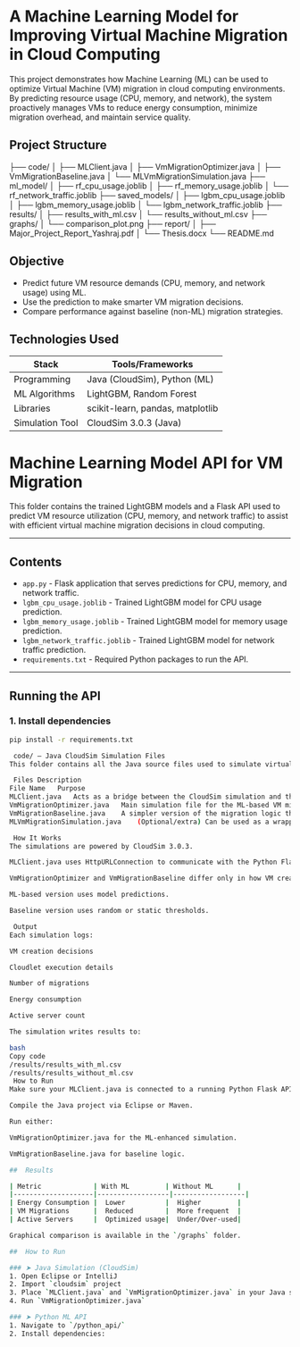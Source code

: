 # A Machine Learning Model for Improving Virtual Machine Migration in Cloud Computing

This project demonstrates how Machine Learning (ML) can be used to optimize Virtual Machine (VM) migration in cloud computing environments. By predicting resource usage (CPU, memory, and network), the system proactively manages VMs to reduce energy consumption, minimize migration overhead, and maintain service quality.


##  Project Structure
├── code/
│ ├── MLClient.java
│ ├── VmMigrationOptimizer.java
│ ├── VmMigrationBaseline.java
│ └── MLVmMigrationSimulation.java
├── ml_model/
│ ├── rf_cpu_usage.joblib
│ ├── rf_memory_usage.joblib
│ └── rf_network_traffic.joblib
├── saved_models/
│ ├── lgbm_cpu_usage.joblib
│ ├── lgbm_memory_usage.joblib
│ └── lgbm_network_traffic.joblib
├── results/
│ ├── results_with_ml.csv
│ └── results_without_ml.csv
├── graphs/
│ └── comparison_plot.png
├── report/
│ ├── Major_Project_Report_Yashraj.pdf
│ └── Thesis.docx
└── README.md
##  Objective

- Predict future VM resource demands (CPU, memory, and network usage) using ML.
- Use the prediction to make smarter VM migration decisions.
- Compare performance against baseline (non-ML) migration strategies.

##  Technologies Used

| Stack           | Tools/Frameworks                |
|----------------|----------------------------------|
| Programming     | Java (CloudSim), Python (ML)     |
| ML Algorithms   | LightGBM, Random Forest          |
| Libraries       | scikit-learn, pandas, matplotlib |
| Simulation Tool | CloudSim 3.0.3 (Java)            |

# Machine Learning Model API for VM Migration

This folder contains the trained LightGBM models and a Flask API used to predict VM resource utilization (CPU, memory, and network traffic) to assist with efficient virtual machine migration decisions in cloud computing.

---

##  Contents

- `app.py` - Flask application that serves predictions for CPU, memory, and network traffic.
- `lgbm_cpu_usage.joblib` - Trained LightGBM model for CPU usage prediction.
- `lgbm_memory_usage.joblib` - Trained LightGBM model for memory usage prediction.
- `lgbm_network_traffic.joblib` - Trained LightGBM model for network traffic prediction.
- `requirements.txt` - Required Python packages to run the API.

---

##  Running the API

### 1. Install dependencies
```bash
pip install -r requirements.txt

 code/ — Java CloudSim Simulation Files
This folder contains all the Java source files used to simulate virtual machine (VM) migration scenarios in a cloud environment using CloudSim 3.0.3. It includes both a baseline (non-ML) and an ML-optimized implementation.

 Files Description
File Name	Purpose
MLClient.java	Acts as a bridge between the CloudSim simulation and the ML prediction Flask API. It sends input features (like CPU, memory usage) and receives predicted usage values for decision-making.
VmMigrationOptimizer.java	Main simulation file for the ML-based VM migration strategy. It uses predictions from MLClient.java to decide whether to migrate or create new VMs. Also collects and saves metrics like energy, migrations, and active servers.
VmMigrationBaseline.java	A simpler version of the migration logic that doesn’t use ML. This serves as a baseline for performance comparison (energy, VM usage, etc.).
MLVmMigrationSimulation.java	(Optional/extra) Can be used as a wrapper if needed to test multiple ML configurations or scenarios.

 How It Works
The simulations are powered by CloudSim 3.0.3.

MLClient.java uses HttpURLConnection to communicate with the Python Flask API running locally (http://127.0.0.1:5000/predict).

VmMigrationOptimizer and VmMigrationBaseline differ only in how VM creation decisions are made:

ML-based version uses model predictions.

Baseline version uses random or static thresholds.

 Output
Each simulation logs:

VM creation decisions

Cloudlet execution details

Number of migrations

Energy consumption

Active server count

The simulation writes results to:

bash
Copy code
/results/results_with_ml.csv
/results/results_without_ml.csv
 How to Run
Make sure your MLClient.java is connected to a running Python Flask API.

Compile the Java project via Eclipse or Maven.

Run either:

VmMigrationOptimizer.java for the ML-enhanced simulation.

VmMigrationBaseline.java for baseline logic.

##  Results

| Metric             | With ML         | Without ML      |
|--------------------|------------------|------------------|
| Energy Consumption |  Lower          |  Higher         |
| VM Migrations      |  Reduced        |  More frequent  |
| Active Servers     |  Optimized usage|  Under/Over-used|

Graphical comparison is available in the `/graphs` folder.

##  How to Run

### ➤ Java Simulation (CloudSim)
1. Open Eclipse or IntelliJ
2. Import `cloudsim` project
3. Place `MLClient.java` and `VmMigrationOptimizer.java` in your Java source path
4. Run `VmMigrationOptimizer.java`

### ➤ Python ML API
1. Navigate to `/python_api/`
2. Install dependencies:  


